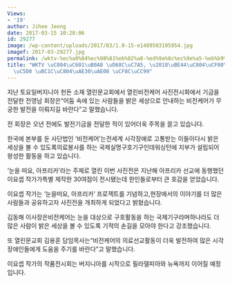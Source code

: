 ```yaml
---
Views:
- '19'
author: Jihee Jeong
date: 2017-03-15 10:28:06
id: 29277
image: /wp-content/uploads/2017/03/1.0-15-e1489503195954.jpg
imagef: 2017-03-29277.jpg
permalink: /wktv-%ec%a0%84%ec%98%81%eb%82%a8-%ed%9a%8c%ec%9e%a5-%eb%b9%84%ec%a0%84%ec%bc%80%ec%96%b4%ec%97%90-%eb%b0%9c%ec%a0%84%ea%b8%b0%ea%b8%88-%ec%be%8c%ec%b2%99/
title: "WKTV \uC804\uC601\uB0A8 \uD68C\uC7A5, \u2018\uBE44\uC804\uCF00\uC5B4\u2019\
  \uC5D0 \uBC1C\uC804\uAE30\uAE08 \uCF8C\uCC99"
---
```


지난 토요일버지니아 헌돈 소재 열린문교회에서 열린비전케어 사진전시회에서 기금을 전달한 전영남 회장은“어둠 속에 있는 사람들을 밝은 세상으로 안내하는 비전케어가 무궁한 발전을 이뤄지길 바란다”고 말했습니다.

전 회장은 오년 전에도 발전기금을 전달한 적이 있어더욱 주목을 끌고 있습니다.

한국에 본부를 둔 사단법인 ‘비전케어’는전세계 시각장애로 고통받는 이들이다시 밝은 세상을 볼 수 있도록의료봉사를 하는 국제실명구호기구인데워싱턴에 지부가 설립되어 왕성한 활동을 하고 있습니다.

‘눈을 떠요, 아프리카’라는 주제로 열린 이번 사진전은 지난해 아프리카 선교에 동행했던 이요셉 작가가특별 제작한 30여점이 전시됐는데 한인들로부터 큰 호감을 얻었습니다.

이요셉 작가는 ‘눈을떠요, 아프리카’ 프로젝트를 기념하고,현장에서의 이야기를 더 많은 사람들과 공유하고자 사진전을 개최하게 되었다고 밝혔습니다.

김동해 이사장은비전케어는 눈을 대상으로 구호활동을 하는 국제기구라며하나라도 더 많은 사람이 밝은 세상을 볼 수 있도록 기적의 손길을 모아야 한다고 강조했습니다.

또 열린문교회 김용훈 담임목사는“비전케어의 의료선교활동이 더욱 발전하여 많은 시각장애인들에게 도움을 주기를 바란다”고 말했습니다.

이요셉 작가의 작품전시회는 버지니아를 시작으로 필라델피아와 뉴욕까지 이어질 예정입니다.